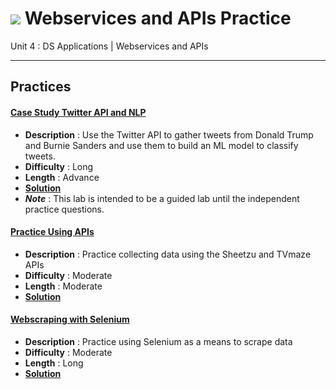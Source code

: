 # ![](https://ga-dash.s3.amazonaws.com/production/assets/logo-9f88ae6c9c3871690e33280fcf557f33.png) Webservices and APIs Practice

Unit 4 : DS Applications | Webservices and APIs

---

## Practices


#### [Case Study Twitter API and NLP](./twitter_api_nlp-lab.ipynb)
  - **Description** : Use the Twitter API to gather tweets from Donald Trump and Burnie Sanders and use them to build an ML model to classify tweets.
  - **Difficulty** : Long
  - **Length** : Advance
  - **[Solution](./solutions/twitter_api_nlp-lab-solutions.ipynb)**
  - _**Note**_ : This lab is intended to be a guided lab until the independent practice questions.
  
#### [Practice Using APIs](./apis_practice-lab.ipynb)
  - **Description** : Practice collecting data using the Sheetzu and TVmaze APIs
  - **Difficulty** : Moderate
  - **Length** : Moderate
  - **[Solution](./solutions/apis_practice-lab-solutions.ipynb)**

#### [Webscraping with Selenium](./webscraping_selenium-lab.ipynb)
  - **Description** : Practice using Selenium as a means to scrape data
  - **Difficulty** : Moderate
  - **Length** : Long
  - **[Solution](./solutions/webscraping_selenium-lab-solutions.ipynb)**
